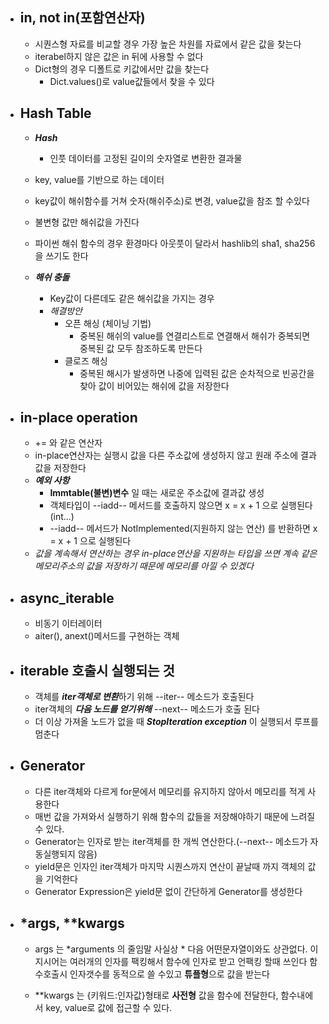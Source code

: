 
- ## in, not in(포함연산자)
    - 시퀀스형 자료를 비교할 경우 가장 높은 차원를 자료에서 같은 값을 찾는다
    - iterabel하지 않은 값은 in 뒤에 사용할 수 없다
    - Dict형의 경우 디폴트로 키값에서만 값을 찾는다 
        - Dict.values()로 value값들에서 찾을 수 있다

- ## Hash Table
    - ***Hash***
        - 인풋 데이터를 고정된 길이의 숫자열로 변환한 결과물
    - key, value를 기반으로 하는 데이터
    - key값이 해쉬함수를 거쳐 숫자(해쉬주소)로 변경, value값을 참조 할 수있다
    - 불변형 값만 해쉬값을 가진다
    - 파이썬 해쉬 함수의 경우 환경마다 아웃풋이 달라서 hashlib의 sha1, sha256을 쓰기도 한다
   
    - ***해쉬 충돌*** 
        -  Key값이 다른데도 같은 해쉬값을 가지는 경우
        - *해결방안*
            - 오픈 해싱 (체이닝 기법)
                - 중복된 해쉬의 value를 연결리스트로 연결해서 해쉬가 중복되면 중복된 값 모두 참조하도록 만든다
            - 클로즈 해싱
                - 중복된 해시가 발생하면 나중에 입력된 값은 순차적으로 빈공간을 찾아 값이 비어있는 해쉬에 값을 저장한다 
- ## in-place operation
    - += 와 같은 연산자
    - in-place연산자는 실행시 값을 다른 주소값에 생성하지 않고 원래 주소에 결과 값을 저장한다
    - ***예외 사항***
        - **Immtable(불변)변수** 일 때는 새로운 주소값에 결과값 생성
        - 객체타입이 --iadd-- 메서드를 호출하지 않으면 x = x + 1 으로 실행된다(int...) 
        - --iadd-- 메서드가 NotImplemented(지원하지 않는 연산) 를 반환하면 x = x + 1 으로 실행된다
    - *값을 계속해서 연산하는 경우 in-place연산을 지원하는 타입을 쓰면 계속 같은 메모리주소의 값을 저장하기 때문에 메모리를 아낄 수 있겠다*
- ## async_iterable
    - 비동기 이터레이터
    - aiter(), anext()메서드를 구현하는 객체

- ## iterable 호출시 실행되는 것
    - 객체를 ***iter객체로 변환***하기 위해 --iter-- 메소드가 호출된다
    - iter객체의 ***다음 노드를 얻기위해*** --next-- 메소드가 호출 된다
    - 더 이상 가져올 노드가 없을 때 ***StopIteration exception*** 이 실행되서 루프를 멈춘다

- ## Generator 
    - 다른 iter객체와 다르게 for문에서 메모리를 유지하지 않아서 메모리를 적게 사용한다
    - 매번 값을 가져와서 실행하기 위해 함수의 값들을 저장해야하기 때문에 느려질 수 있다.
    - Generator는 인자로 받는 iter객체를 한 개씩 연산한다.(--next-- 메소드가 자동실행되지 않음)
    - yield문은 인자인 iter객체가 마지막 시퀀스까지 연산이 끝날때 까지 객체의 값을 기억한다
    - Generator Expression은 yield문 없이 간단하게 Generator를 생성한다


- ## *args, **kwargs   

    -  args 는 *arguments 의 줄임말 사실상 * 다음 어떤문자열이와도 상관없다.
이 지시어는 여러개의 인자를 팩킹해서 함수에 인자로 받고 언팩킹 할때 쓰인다
함수호출시 인자갯수를 동적으로 쓸 수있고 **튜플형**으로 값을 받는다

    -  **kwargs 는 {키워드:인자값}형태로 **사전형** 값을 함수에 전달한다, 
함수내에서 key, value로 값에 접근할 수 있다.


